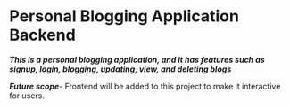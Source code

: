 # Personal Blogging Application Backend

***This is a personal blogging application, and it has features such as signup, login, blogging, updating, view, and deleting blogs***

***Future scope***- Frontend will be added to this project to make it interactive for users.